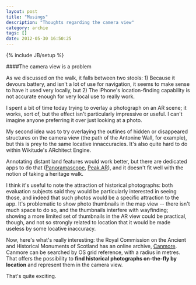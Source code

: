 ```yaml
---
layout: post
title: "Musings"
description: "Thoughts regarding the camera view"
category: archie
tags: []
date: 2012-05-30 16:50:25
---
```

{% include JB/setup %}

####The camera view is a problem

As we discussed on the walk, it falls between two stools: 1) Because it devours battery, and isn't a lot of use for navigation, it seems to make sense to have it used very locally, but 2) The iPhone's location-finding capability is not accurate enough for very local use to really work.

I spent a bit of time today trying to overlay a photograph on an AR scene; it works, sort of, but the effect isn't particularly impressive or useful. I can't imagine anyone preferring it over just looking at a photo.

My second idea was to try overlaying the outlines of hidden or disappeared structures on the camera view (the path of the Antonine Wall, for example), but this is prey to the same locative innaccuracies. It's also quite hard to do within Wikitude's ARchitect Engine.

Annotating distant land features would work better, but there are dedicated apps to do that ([Panoramascope](http://panoramascope.com/), [Peak.AR](http://peakar.salzburgresearch.at/)), and it doesn't fit well with the notion of taking a heritage walk.

I think it's useful to note the attraction of historical photographs: both evaluation subjects said they would be particularly interested in seeing those, and indeed that such photos would be a specific attraction to the app. It's problematic to show photo thumbnails in the map view -- there isn't much space to do so, and the thumbnails interfere with wayfinding; showing a more limited set of thumbnails in the AR view could be practical, though, and not so strongly related to location that it would be made useless by some locative inaccuracy.

Now, here's what's really interesting: the Royal Commission on the Ancient and Historical Monuments of Scotland has an online archive, [Canmore](http://canmore.rcahms.gov.uk). Canmore can be searched by OS grid reference, with a radius in metres. That offers the possibility to **find historical photographs on-the-fly by location** and represent them in the camera view.

That's quite exciting.
